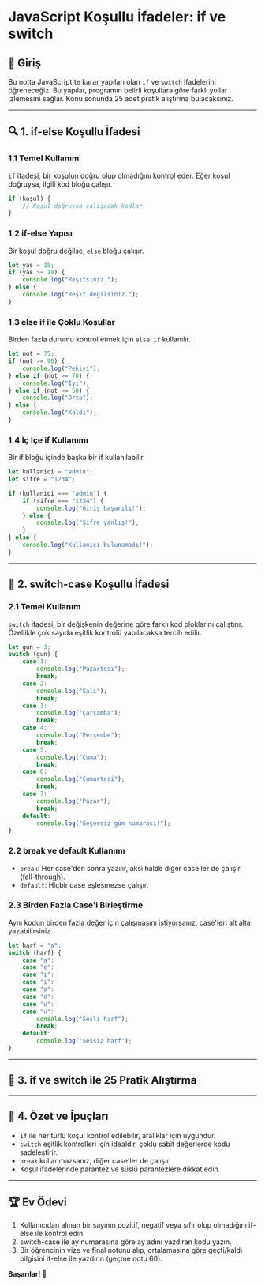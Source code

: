 # JavaScript Koşullu İfadeler: if ve switch

## 📌 Giriş
Bu notta JavaScript'te karar yapıları olan `if` ve `switch` ifadelerini öğreneceğiz. Bu yapılar, programın belirli koşullara göre farklı yollar izlemesini sağlar. Konu sonunda 25 adet pratik alıştırma bulacaksınız.

---

## 🔍 1. if-else Koşullu İfadesi

### 1.1 Temel Kullanım
`if` ifadesi, bir koşulun doğru olup olmadığını kontrol eder. Eğer koşul doğruysa, ilgili kod bloğu çalışır.

```javascript
if (koşul) {
    // Koşul doğruysa çalışacak kodlar
}
```

### 1.2 if-else Yapısı
Bir koşul doğru değilse, `else` bloğu çalışır.

```javascript
let yas = 18;
if (yas >= 18) {
    console.log("Reşitsiniz.");
} else {
    console.log("Reşit değilsiniz.");
}
```

### 1.3 else if ile Çoklu Koşullar
Birden fazla durumu kontrol etmek için `else if` kullanılır.

```javascript
let not = 75;
if (not >= 90) {
    console.log("Pekiyi");
} else if (not >= 70) {
    console.log("İyi");
} else if (not >= 50) {
    console.log("Orta");
} else {
    console.log("Kaldı");
}
```

### 1.4 İç İçe if Kullanımı
Bir if bloğu içinde başka bir if kullanılabilir.

```javascript
let kullanici = "admin";
let sifre = "1234";

if (kullanici === "admin") {
    if (sifre === "1234") {
        console.log("Giriş başarılı!");
    } else {
        console.log("Şifre yanlış!");
    }
} else {
    console.log("Kullanıcı bulunamadı!");
}
```

---

## 🌟 2. switch-case Koşullu İfadesi

### 2.1 Temel Kullanım
`switch` ifadesi, bir değişkenin değerine göre farklı kod bloklarını çalıştırır. Özellikle çok sayıda eşitlik kontrolü yapılacaksa tercih edilir.

```javascript
let gun = 3;
switch (gun) {
    case 1:
        console.log("Pazartesi");
        break;
    case 2:
        console.log("Salı");
        break;
    case 3:
        console.log("Çarşamba");
        break;
    case 4:
        console.log("Perşembe");
        break;
    case 5:
        console.log("Cuma");
        break;
    case 6:
        console.log("Cumartesi");
        break;
    case 7:
        console.log("Pazar");
        break;
    default:
        console.log("Geçersiz gün numarası!");
}
```

### 2.2 break ve default Kullanımı
- `break`: Her case'den sonra yazılır, aksi halde diğer case'ler de çalışır (fall-through).
- `default`: Hiçbir case eşleşmezse çalışır.

### 2.3 Birden Fazla Case'i Birleştirme
Aynı kodun birden fazla değer için çalışmasını istiyorsanız, case'leri alt alta yazabilirsiniz.

```javascript
let harf = "a";
switch (harf) {
    case "a":
    case "e":
    case "ı":
    case "i":
    case "o":
    case "ö":
    case "u":
    case "ü":
        console.log("Sesli harf");
        break;
    default:
        console.log("Sessiz harf");
}
```

---

## 🧪 3. if ve switch ile 25 Pratik Alıştırma

---

## 🎯 4. Özet ve İpuçları
- `if` ile her türlü koşul kontrol edilebilir, aralıklar için uygundur.
- `switch` eşitlik kontrolleri için idealdir, çoklu sabit değerlerde kodu sadeleştirir.
- `break` kullanmazsanız, diğer case'ler de çalışır.
- Koşul ifadelerinde parantez ve süslü parantezlere dikkat edin.

---

## 🏆 Ev Ödevi
1. Kullanıcıdan alınan bir sayının pozitif, negatif veya sıfır olup olmadığını if-else ile kontrol edin.
2. switch-case ile ay numarasına göre ay adını yazdıran kodu yazın.
3. Bir öğrencinin vize ve final notunu alıp, ortalamasına göre geçti/kaldı bilgisini if-else ile yazdırın (geçme notu 60).

**Başarılar! 🎉** 